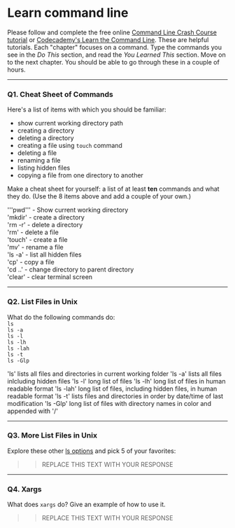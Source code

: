 # Learn command line

Please follow and complete the free online [Command Line Crash Course
tutorial](https://web.archive.org/web/20160708171659/http://cli.learncodethehardway.org/book/) or [Codecademy's Learn the Command Line](https://www.codecademy.com/learn/learn-the-command-line). These are helpful tutorials. Each "chapter" focuses on a command. Type the commands you see in the _Do This_ section, and read the _You Learned This_ section. Move on to the next chapter. You should be able to go through these in a couple of hours.

---

### Q1.  Cheat Sheet of Commands  

Here's a list of items with which you should be familiar:  
* show current working directory path
* creating a directory
* deleting a directory
* creating a file using `touch` command
* deleting a file
* renaming a file
* listing hidden files
* copying a file from one directory to another

Make a cheat sheet for yourself: a list of at least **ten** commands and what they do.  (Use the 8 items above and add a couple of your own.)  

'''pwd''' - Show current working directory  
'mkdir' - create a directory  
'rm -r' - delete a directory  
'rm' - delete a file  
'touch' - create a file  
'mv' - rename a file  
'ls -a' - list all hidden files  
'cp' - copy a file  
'cd ..' - change directory to parent directory  
'clear' - clear terminal screen  

---

### Q2.  List Files in Unix   

What do the following commands do:  
`ls`  
`ls -a`  
`ls -l`  
`ls -lh`  
`ls -lah`  
`ls -t`  
`ls -Glp`  

'ls' lists all files and directories in current working folder
'ls -a' lists all files inlcluding hidden files
'ls -l' long list of files
'ls -lh' long list of files in human readable format
'ls -lah' long list of files, including hidden files, in human readable format
'ls -t' lists files and directories in order by date/time of last modification
'ls -Glp' long list of files with directory names in color and appended with '/'

---

### Q3.  More List Files in Unix  

Explore these other [ls options](http://www.techonthenet.com/unix/basic/ls.php) and pick 5 of your favorites:

> > REPLACE THIS TEXT WITH YOUR RESPONSE

---

### Q4.  Xargs   

What does `xargs` do? Give an example of how to use it.

> > REPLACE THIS TEXT WITH YOUR RESPONSE

 

